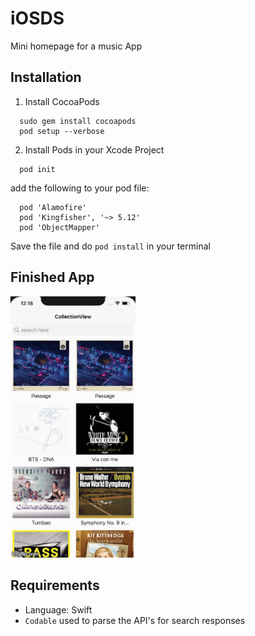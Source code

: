 # iOSDS

Mini homepage for a music App

## Installation 

1. Install CocoaPods 
```
  sudo gem install cocoapods
  pod setup --verbose 
```
2. Install Pods in your Xcode Project
```
  pod init 
  ```
  add the following to your pod file: 
```
  pod 'Alamofire'
  pod 'Kingfisher', '~> 5.12'
  pod 'ObjectMapper'
 ```  
 Save the file and do ```pod install``` in your terminal

## Finished App
<img src="https://github.com/asabri97/iOSDS/blob/master/Images/auto.gif" width="200">

## Requirements
* Language: Swift
* ```Codable``` used to parse the API's for search responses